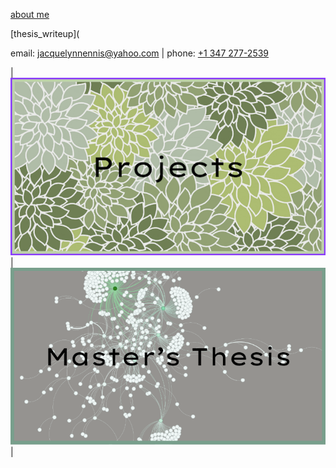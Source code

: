 [about me](about_me.md)

[thesis_writeup](
<p>email: <a href="mailto:jacquelynnennis@yahoo.com">jacquelynnennis@yahoo.com</a> | phone: <a href="tel:+13472772539">+1 347 277-2539</a></p>

| [![Projects Button](projects_button.png)](Masters_Thesis) | [![Thesis Button](thesis_button.png)](Masters_Thesis/Thesis_page.md) |




